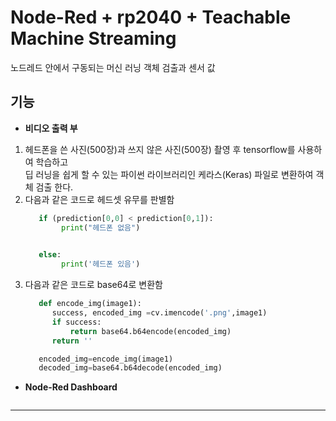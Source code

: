 # Node-Red + rp2040 + Teachable Machine Streaming
노드레드 안에서 구동되는 머신 러닝 객체 검출과 센서 값
<!-------------------------------------------------------------Part 1------------------------------------------------------------------------------------------>

## 기능

 * **비디오 출력 부**
 1. 헤드폰을 쓴 사진(500장)과 쓰지 않은 사진(500장) 촬영 후 tensorflow를 사용하여 학습하고  
    딥 러닝을 쉽게 할 수 있는 파이썬 라이브러리인 케라스(Keras) 파일로 변환하여 객체 검출 한다.
 2. 다음과 같은 코드로 헤드셋 유무를 판별함
    ```python
       if (prediction[0,0] < prediction[0,1]):
            print("헤드폰 없음")
       

       else:
            print('헤드폰 있음')
    ```
 3. 다음과 같은 코드로 base64로 변환함
    ```python 
       def encode_img(image1):
          success, encoded_img =cv.imencode('.png',image1)
          if success:
              return base64.b64encode(encoded_img)
          return ''
    
       encoded_img=encode_img(image1)
       decoded_img=base64.b64decode(encoded_img)
    ```
 * **Node-Red Dashboard**
 
      ![]()
 ---
